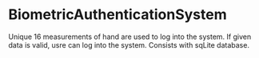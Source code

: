 # BiometricAuthenticationSystem
Unique 16 measurements of hand are used to log into the system. If given data is valid, usre can log into the system. Consists with sqLite database.
